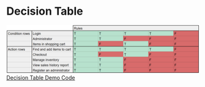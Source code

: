 # Decision Table
![Gantt Chart](decision-table.png)
[Decision Table Demo Code](decision-table-code-demo.java)